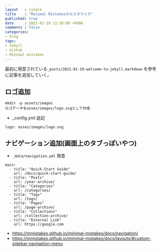 ```yaml
---
layout   : single
title    : "Minimal Mistakesのカスタマイズ"
published: true
date     : 2021-01-19 11:10:00 +0900
comments : false
categories:
- blog
tags:
- Jekyll
- Github
- Minimal mistakes
---
```


最初に用意されている`_posts/2021-01-19-welcome-to-jekyll.markdown` を参考に記事を追加していく。


## ロゴ追加

```
mkdir -p assets/images
ロゴデータをasses/images/logo.svgとして作成
```

* _config.yml 追記

```
logo: asses/images/logo.svg
```

## ナビゲーション追加(画面上のタブっぽいやつ)


*  `_data/navigation.yml` 用意

```
main:
  - title: "Quick-Start Guide"
    url: /docs/quick-start-guide/
  - title: "Posts"
    url: /year-archive/
  - title: "Categories"
    url: /categories/
  - title: "Tags"
    url: /tags/
  - title: "Pages"
    url: /page-archive/
  - title: "Collections"
    url: /collection-archive/
  - title: "External Link"
    url: https://google.com
```

* https://mmistakes.github.io/minimal-mistakes/docs/navigation/
* https://mmistakes.github.io/minimal-mistakes/docs/layouts/#custom-sidebar-navigation-menu
